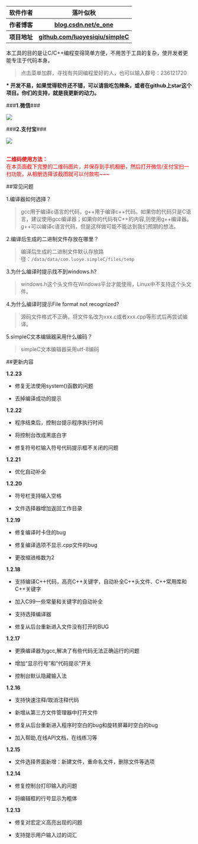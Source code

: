 <table>
<tr><th>软件作者</th><th>落叶似秋</th></tr>
<tr><th>作者博客 </th><th><a href="http://blog.csdn.net/e_one">blog.csdn.net/e_one</a></th></tr>
<tr><th>项目地址</th><th><a href="https://github.com/luoyesiqiu/simpleC">github.com/luoyesiqiu/simpleC</a></th></tr>
</table>

本工具的目的是让C/C++编程变得简单方便，不用苦于工具的复杂，使开发者更能专注于代码本身。

> 点击菜单加群，寻找有共同编程爱好的人，也可以输入群号：236121720

<b>* 开发不易，如果觉得软件还不错，可以请我吃包辣条，或者在github上star这个项目。你们的支持，就是我更新的动力。</b>

###**1.微信**###

<img src="file:///android_asset/img/webchat_pay.jpg"/>

###**2.支付宝**###

<img src="file:///android_asset/img/alipay.jpg"/>

</br><font color="red"><b>二维码使用方法：</b></font></br>
<font color="red">在本页面截下完整的二维码图片，并保存到手机相册，然后打开微信/支付宝扫一扫功能，从相册选择该截图就可以付款啦~~~</font>

##常见问题

1.编译器如何选择？

>gcc用于编译c语言的代码，g++用于编译c++代码。如果你的代码只是C语言，建议使用gcc编译器；如果你的代码有C++的内容,则使用g++编译器。g++可以编译c语言代码，但是这样做可能不能达到我们预期的想法。

2.编译后生成的二进制文件存放在哪里？

>编译后生成的二进制文件默认存放路径：```/data/data/com.luoye.simpleC/files/temp```

3.为什么编译时提示找不到windows.h?

>windows.h这个头文件在Windows平台才能使用，Linux中不支持这个头文件。

4.为什么编译时提示File format not recognized?

>源码文件格式不正确，将文件名改为xxx.c或者xxx.cpp等形式后再尝试编译。

5.simpleC文本编辑器采用什么编码？

>simpleC文本编辑器采用utf-8编码

##更新内容

**1.2.23**

* 修复无法使用system()函数的问题

* 去掉编译成功的提示

**1.2.22**

* 程序结束后，控制台提示程序执行时间

* 将控制台改成黑底白字

* 修复符号栏输入符号代码提示框不关闭的问题

**1.2.21**

* 优化自动补全

**1.2.20**

* 符号栏支持输入空格

* 文件选择器增加返回工作目录

**1.2.19**

* 修复编译时卡住的bug

* 修复编译选项不显示.cpp文件的bug

* 更改缩进格数为2

**1.2.18**

* 支持编译C++代码，高亮C++关键字，自动补全C++头文件、C++常用库和C++关键字

* 加入C99一些常量和关键字的自动补全

* 支持选择编译器

* 修复从后台重新进入文件没有打开的BUG

**1.2.17**

* 更换编译器为gcc,解决了有些代码无法正确运行的问题

* 增加“显示行号”和“代码提示”开关

* 控制台默认隐藏输入法

**1.2.16**

* 支持快速注释/取消注释代码

* 新增从第三方文件管理器中打开文件

* 修复从后台重新进入程序时空白的bug和旋转屏幕时空白的bug

* 加入帮助,在线API文档，在线练习等

**1.2.15**

* 文件选择界面新增：新建文件，重命名文件，删除文件等选项

**1.2.14**

* 修复控制台打印输入的问题

* 将编辑框的行号显示为粗体

**1.2.13**

* 修复对宏定义高亮出现的问题

* 支持提示用户输入过的词汇

